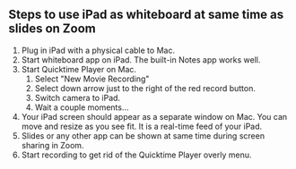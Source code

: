 Steps to use iPad as whiteboard at same time as slides on Zoom 
-----

1. Plug in iPad with a physical cable to Mac.
2. Start whiteboard app on iPad. The built-in Notes app works well.
3. Start Quicktime Player on Mac.
    1. Select "New Movie Recording"
    1. Select down arrow just to the right of the red record button.
    1. Switch camera to iPad.
    1. Wait a couple moments…
4. Your iPad screen should appear as a separate window on Mac. You can move and resize as you see fit. It is a real-time feed of your iPad. 
5. Slides or any other app can be shown at same time during screen sharing in Zoom.
5. Start recording to get rid of the Quicktime Player overly menu. 
